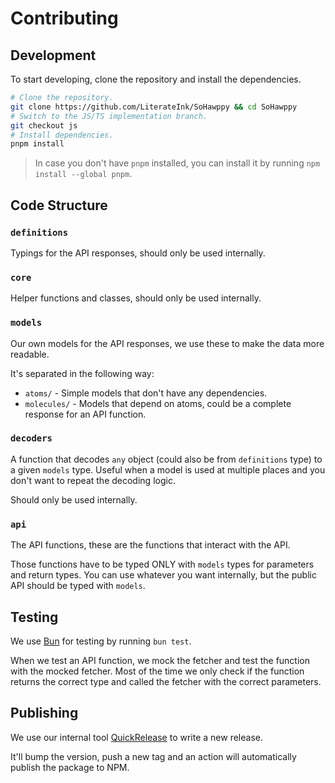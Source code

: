 # Contributing

## Development

To start developing, clone the repository and install the dependencies.

```bash
# Clone the repository.
git clone https://github.com/LiterateInk/SoHawppy && cd SoHawppy
# Switch to the JS/TS implementation branch.
git checkout js
# Install dependencies.
pnpm install
```

> In case you don't have `pnpm` installed, you can install it by running `npm install --global pnpm`.

## Code Structure

### `definitions`

Typings for the API responses, should only be used internally.

### `core`

Helper functions and classes, should only be used internally.

### `models`

Our own models for the API responses, we use these to make the data more readable.

It's separated in the following way:

- `atoms/` - Simple models that don't have any dependencies.
- `molecules/` - Models that depend on atoms, could be a complete response for an API function.

### `decoders`

A function that decodes `any` object (could also be from `definitions` type) to a given `models` type.
Useful when a model is used at multiple places and you don't want to repeat the decoding logic.

Should only be used internally.

### `api`

The API functions, these are the functions that interact with the API.

Those functions have to be typed ONLY with `models` types for parameters and return types.
You can use whatever you want internally, but the public API should be typed with `models`.

## Testing

We use [Bun](https://bun.sh) for testing by running `bun test`.

When we test an API function, we mock the fetcher and test the function with the mocked fetcher.
Most of the time we only check if the function returns the correct type and called the fetcher with the correct parameters.

## Publishing

We use our internal tool [QuickRelease](https://github.com/LiterateInk/QuickRelease) to write a new release.

It'll bump the version, push a new tag and an action will automatically publish the package to NPM.
